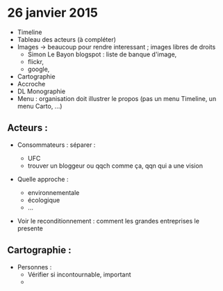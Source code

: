 26 janvier 2015
===============

* Timeline  
* Tableau des acteurs (à compléter)  
* Images -> beaucoup pour rendre interessant ; images libres de droits 
	- Simon Le Bayon blogspot : liste de banque d'image, 
	- flickr, 
	- google,
* Cartographie  
* Accroche  
* DL Monographie  
* Menu : organisation doit illustrer le propos (pas un menu Timeline, un menu Carto, ...)  



Acteurs : 
---------

* Consommateurs : séparer :  
	- UFC  
	- trouver un bloggeur ou qqch comme ça, qqn qui a une vision  
  
* Quelle approche :   
	- environnementale  
	- écologique  
	- ...  
  
* Voir le reconditionnement : comment les grandes entreprises le presente  



Cartographie :  
--------------

* Personnes :  
	- Vérifier si incontournable, important  
	-   

